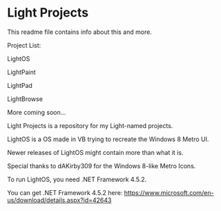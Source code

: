 # Light Projects
This readme file contains info about this and more.

Project List:

LightOS

LightPaint

LightPad

LightBrowse

More coming soon...

Light Projects is a repository for my Light-named projects.

LightOS is a OS made in VB trying to recreate the Windows 8 Metro UI.

Newer releases of LightOS might contain more than what it is.


Special thanks to dAKirby309 for the Windows 8-like Metro Icons.


To run LightOS, you need .NET Framework 4.5.2.

You can get .NET Framework 4.5.2 here: https://www.microsoft.com/en-us/download/details.aspx?id=42643
